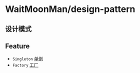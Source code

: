# WaitMoonMan/design-pattern 

## 设计模式


## Feature
* `Singleton` [单例](Singleton)
* `Factory`   [工厂](Factory)


 